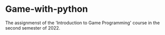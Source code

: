 # Game-with-python
The assignmenst of the 'Introduction to Game Programming' course in the second semester of 2022.
